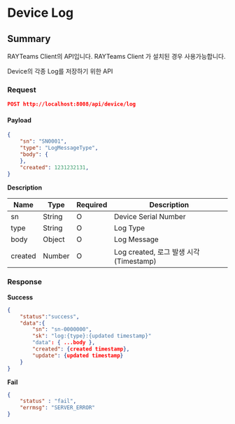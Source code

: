 # Device Log

## Summary

RAYTeams Client의 API입니다. RAYTeams Client 가 설치된 경우 사용가능합니다.

Device의 각종 Log를 저장하기 위한 API

### Request

```JSON
POST http://localhost:8008/api/device/log
```

#### Payload

```JSON
{
    "sn": "SN0001",
    "type": "LogMessageType",
    "body": {
    },
    "created": 1231232131,
}
```

**Description**

| Name | Type | Required | Description |
| --- | --- | --- | --- |
| sn | String | O | Device Serial Number |
| type | String | O  | Log Type |
| body | Object | O  | Log Message |
| created | Number | O  | Log created, 로그 발생 시각(Timestamp) |


### Response

**Success**
```JSON
{
    "status":"success",
    "data":{
        "sn": "sn-0000000",
        "sk": "log:{type}:{updated timestamp}"
        "data": { ...body },
        "created": {created timestamp},
        "update": {updated timestamp}
    }
}
```

**Fail**
```JSON
{
    "status" : "fail",
    "errmsg": "SERVER_ERROR"
}
```